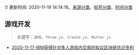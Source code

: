 :alarm_clock: 更新时间: 2020-11-19 14:14:18。[来源分类](../README.md)、[标签分类](../TAGS.md)、[时间分类](../TIMELINE.md)

## 游戏开发


> 关键字：`游戏`、`Three.js`、`Create.js`、`Matter.js`



- [2020-11-17-IBM获得针对多人游戏内交易的拟议区块链共识专利](https://sec.thief.one/article_content?a_id=ea211fafce3a3d954f88bbcbcf047ede) 